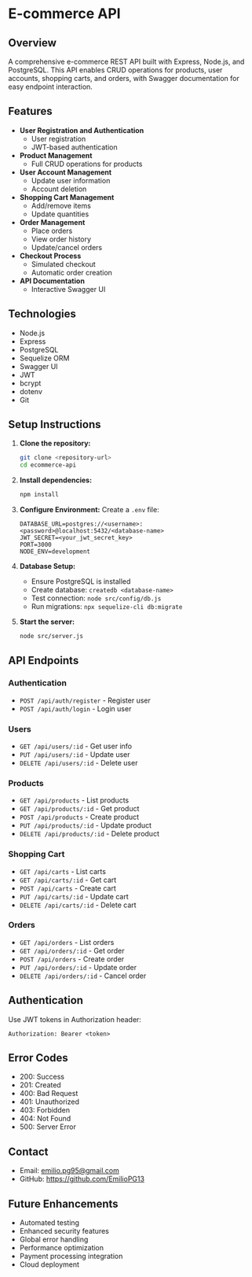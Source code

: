 # E-commerce API

## Overview
A comprehensive e-commerce REST API built with Express, Node.js, and PostgreSQL. This API enables CRUD operations for products, user accounts, shopping carts, and orders, with Swagger documentation for easy endpoint interaction.

## Features
- **User Registration and Authentication**
  - User registration
  - JWT-based authentication
- **Product Management**
  - Full CRUD operations for products
- **User Account Management**
  - Update user information
  - Account deletion
- **Shopping Cart Management**
  - Add/remove items
  - Update quantities
- **Order Management**
  - Place orders
  - View order history
  - Update/cancel orders
- **Checkout Process**
  - Simulated checkout
  - Automatic order creation
- **API Documentation**
  - Interactive Swagger UI

## Technologies
- Node.js
- Express
- PostgreSQL
- Sequelize ORM
- Swagger UI
- JWT
- bcrypt
- dotenv
- Git

## Setup Instructions
1. **Clone the repository:**
   ```bash
   git clone <repository-url>
   cd ecommerce-api
   ```

2. **Install dependencies:**
   ```bash
   npm install
   ```

3. **Configure Environment:**
   Create a `.env` file:
   ```
   DATABASE_URL=postgres://<username>:<password>@localhost:5432/<database-name>
   JWT_SECRET=<your_jwt_secret_key>
   PORT=3000
   NODE_ENV=development
   ```

4. **Database Setup:**
   - Ensure PostgreSQL is installed
   - Create database: `createdb <database-name>`
   - Test connection: `node src/config/db.js`
   - Run migrations: `npx sequelize-cli db:migrate`

5. **Start the server:**
   ```bash
   node src/server.js
   ```

## API Endpoints

### Authentication
- `POST /api/auth/register` - Register user
- `POST /api/auth/login` - Login user

### Users
- `GET /api/users/:id` - Get user info
- `PUT /api/users/:id` - Update user
- `DELETE /api/users/:id` - Delete user

### Products
- `GET /api/products` - List products
- `GET /api/products/:id` - Get product
- `POST /api/products` - Create product
- `PUT /api/products/:id` - Update product
- `DELETE /api/products/:id` - Delete product

### Shopping Cart
- `GET /api/carts` - List carts
- `GET /api/carts/:id` - Get cart
- `POST /api/carts` - Create cart
- `PUT /api/carts/:id` - Update cart
- `DELETE /api/carts/:id` - Delete cart

### Orders
- `GET /api/orders` - List orders
- `GET /api/orders/:id` - Get order
- `POST /api/orders` - Create order
- `PUT /api/orders/:id` - Update order
- `DELETE /api/orders/:id` - Cancel order

## Authentication
Use JWT tokens in Authorization header:
```
Authorization: Bearer <token>
```

## Error Codes
- 200: Success
- 201: Created
- 400: Bad Request
- 401: Unauthorized
- 403: Forbidden
- 404: Not Found
- 500: Server Error

## Contact
- Email: emilio.pg95@gmail.com
- GitHub: https://github.com/EmilioPG13

## Future Enhancements
- Automated testing
- Enhanced security features
- Global error handling
- Performance optimization
- Payment processing integration
- Cloud deployment